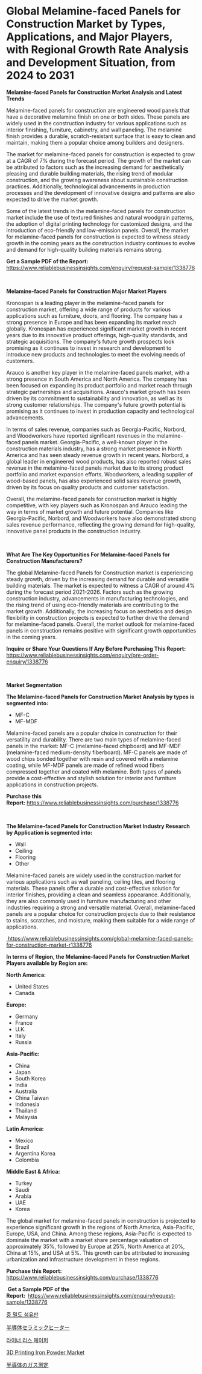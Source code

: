 <p><h1>Global Melamine-faced Panels for Construction Market by Types, Applications, and Major Players, with Regional Growth Rate Analysis and Development Situation, from 2024 to 2031</h1></p><p><strong>Melamine-faced Panels for Construction Market Analysis and Latest Trends</strong></p>
<p><p>Melamine-faced panels for construction are engineered wood panels that have a decorative melamine finish on one or both sides. These panels are widely used in the construction industry for various applications such as interior finishing, furniture, cabinetry, and wall paneling. The melamine finish provides a durable, scratch-resistant surface that is easy to clean and maintain, making them a popular choice among builders and designers.</p><p>The market for melamine-faced panels for construction is expected to grow at a CAGR of 7% during the forecast period. The growth of the market can be attributed to factors such as the increasing demand for aesthetically pleasing and durable building materials, the rising trend of modular construction, and the growing awareness about sustainable construction practices. Additionally, technological advancements in production processes and the development of innovative designs and patterns are also expected to drive the market growth.</p><p>Some of the latest trends in the melamine-faced panels for construction market include the use of textured finishes and natural woodgrain patterns, the adoption of digital printing technology for customized designs, and the introduction of eco-friendly and low-emission panels. Overall, the market for melamine-faced panels for construction is expected to witness steady growth in the coming years as the construction industry continues to evolve and demand for high-quality building materials remains strong.</p></p>
<p><strong>Get a Sample PDF of the Report:&nbsp;</strong> <a href="https://www.reliablebusinessinsights.com/enquiry/request-sample/1338776">https://www.reliablebusinessinsights.com/enquiry/request-sample/1338776</a></p>
<p>&nbsp;</p>
<p><strong>Melamine-faced Panels for Construction Major Market Players</strong></p>
<p><p>Kronospan is a leading player in the melamine-faced panels for construction market, offering a wide range of products for various applications such as furniture, doors, and flooring. The company has a strong presence in Europe and has been expanding its market reach globally. Kronospan has experienced significant market growth in recent years due to its innovative product offerings, high-quality standards, and strategic acquisitions. The company's future growth prospects look promising as it continues to invest in research and development to introduce new products and technologies to meet the evolving needs of customers.</p><p>Arauco is another key player in the melamine-faced panels market, with a strong presence in South America and North America. The company has been focused on expanding its product portfolio and market reach through strategic partnerships and acquisitions. Arauco's market growth has been driven by its commitment to sustainability and innovation, as well as its strong customer relationships. The company's future growth potential is promising as it continues to invest in production capacity and technological advancements.</p><p>In terms of sales revenue, companies such as Georgia-Pacific, Norbord, and Woodworkers have reported significant revenues in the melamine-faced panels market. Georgia-Pacific, a well-known player in the construction materials industry, has a strong market presence in North America and has seen steady revenue growth in recent years. Norbord, a global leader in engineered wood products, has also reported robust sales revenue in the melamine-faced panels market due to its strong product portfolio and market expansion efforts. Woodworkers, a leading supplier of wood-based panels, has also experienced solid sales revenue growth, driven by its focus on quality products and customer satisfaction.</p><p>Overall, the melamine-faced panels for construction market is highly competitive, with key players such as Kronospan and Arauco leading the way in terms of market growth and future potential. Companies like Georgia-Pacific, Norbord, and Woodworkers have also demonstrated strong sales revenue performance, reflecting the growing demand for high-quality, innovative panel products in the construction industry.</p></p>
<p>&nbsp;</p>
<p><strong>What Are The Key Opportunities For Melamine-faced Panels for Construction Manufacturers?</strong></p>
<p><p>The global Melamine-faced Panels for Construction market is experiencing steady growth, driven by the increasing demand for durable and versatile building materials. The market is expected to witness a CAGR of around 4% during the forecast period 2021-2026. Factors such as the growing construction industry, advancements in manufacturing technologies, and the rising trend of using eco-friendly materials are contributing to the market growth. Additionally, the increasing focus on aesthetics and design flexibility in construction projects is expected to further drive the demand for melamine-faced panels. Overall, the market outlook for melamine-faced panels in construction remains positive with significant growth opportunities in the coming years.</p></p>
<p><strong>Inquire or Share Your Questions If Any Before Purchasing This Report:</strong> <a href="https://www.reliablebusinessinsights.com/enquiry/pre-order-enquiry/1338776">https://www.reliablebusinessinsights.com/enquiry/pre-order-enquiry/1338776</a></p>
<p>&nbsp;</p>
<p><strong>Market Segmentation</strong></p>
<p><strong>The Melamine-faced Panels for Construction Market Analysis by types is segmented into:</strong></p>
<p><ul><li>MF-C</li><li>MF-MDF</li></ul></p>
<p><p>Melamine-faced panels are a popular choice in construction for their versatility and durability. There are two main types of melamine-faced panels in the market: MF-C (melamine-faced chipboard) and MF-MDF (melamine-faced medium-density fiberboard). MF-C panels are made of wood chips bonded together with resin and covered with a melamine coating, while MF-MDF panels are made of refined wood fibers compressed together and coated with melamine. Both types of panels provide a cost-effective and stylish solution for interior and furniture applications in construction projects.</p></p>
<p><strong>Purchase this Report:&nbsp;</strong><a href="https://www.reliablebusinessinsights.com/purchase/1338776">https://www.reliablebusinessinsights.com/purchase/1338776</a></p>
<p>&nbsp;</p>
<p><strong>The Melamine-faced Panels for Construction Market Industry Research by Application is segmented into:</strong></p>
<p><ul><li>Wall</li><li>Ceiling</li><li>Flooring</li><li>Other</li></ul></p>
<p><p>Melamine-faced panels are widely used in the construction market for various applications such as wall paneling, ceiling tiles, and flooring materials. These panels offer a durable and cost-effective solution for interior finishes, providing a clean and seamless appearance. Additionally, they are also commonly used in furniture manufacturing and other industries requiring a strong and versatile material. Overall, melamine-faced panels are a popular choice for construction projects due to their resistance to stains, scratches, and moisture, making them suitable for a wide range of applications.</p></p>
<p><a href="https://www.reliablebusinessinsights.com/global-melamine-faced-panels-for-construction-market-r1338776">&nbsp;https://www.reliablebusinessinsights.com/global-melamine-faced-panels-for-construction-market-r1338776</a></p>
<p><strong>In terms of Region, the Melamine-faced Panels for Construction Market Players available by Region are:</strong></p>
<p>
    <p> <strong> North America: </strong>
        <ul>
            <li>United States</li>
            <li>Canada</li>
        </ul>
        </p> 
    <p> <strong> Europe: </strong>
        <ul>
            <li>Germany</li>
            <li>France</li>
            <li>U.K.</li>
            <li>Italy</li>
            <li>Russia</li>
        </ul>
        </p> 
    <p> <strong> Asia-Pacific: </strong>
        <ul>
            <li>China</li>
            <li>Japan</li>
            <li>South Korea</li>
            <li>India</li>
            <li>Australia</li>
            <li>China Taiwan</li>
            <li>Indonesia</li>
            <li>Thailand</li>
            <li>Malaysia</li>
        </ul>
        </p> 
    <p> <strong> Latin America: </strong>
        <ul>
            <li>Mexico</li>
            <li>Brazil</li>
            <li>Argentina Korea</li>
            <li>Colombia</li>
        </ul>
        </p> 
    <p> <strong> Middle East & Africa: </strong>
        <ul>
            <li>Turkey</li>
            <li>Saudi</li>
            <li>Arabia</li>
            <li>UAE</li>
            <li>Korea</li>
        </ul>
    </p>
    </p>
<p><p>The global market for melamine-faced panels in construction is projected to experience significant growth in the regions of North America, Asia-Pacific, Europe, USA, and China. Among these regions, Asia-Pacific is expected to dominate the market with a market share percentage valuation of approximately 35%, followed by Europe at 25%, North America at 20%, China at 15%, and USA at 5%. This growth can be attributed to increasing urbanization and infrastructure development in these regions.</p></p>
<p><strong>Purchase this Report: </strong><a href="https://www.reliablebusinessinsights.com/purchase/1338776">https://www.reliablebusinessinsights.com/purchase/1338776</a></p>
<p>&nbsp;<strong>Get a Sample PDF of the Report:&nbsp;&nbsp;</strong><a href="https://www.reliablebusinessinsights.com/enquiry/request-sample/1338776">https://www.reliablebusinessinsights.com/enquiry/request-sample/1338776</a></p>
<p><strong></strong></p>
<p><p><a href="https://github.com/rifqimuhammad018/Market-Research-Report-List-1/blob/main/8838198122301.md">중 밀도 섬유판</a></p><p><a href="https://github.com/ycmtqqhvk3273/Market-Research-Report-List-2/blob/main/4346600124208.md">半導体セラミックヒーター</a></p><p><a href="https://github.com/kvbohdfy111/Market-Research-Report-List-1/blob/main/6922577122300.md">라이너 리스 페이퍼</a></p><p><a href="https://github.com/maudAbbott7/Market-Research-Report-List-1/blob/main/3d-printing-iron-powder-market.md">3D Printing Iron Powder Market</a></p><p><a href="https://github.com/FredaJerde/Market-Research-Report-List-1/blob/main/7726088124207.md">半導体のガス測定</a></p></p>